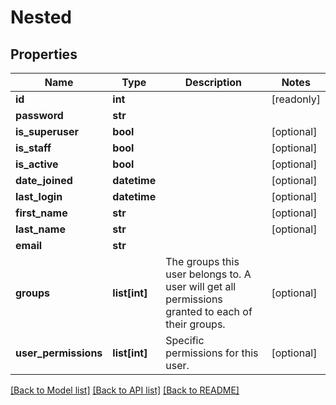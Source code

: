 # Nested


## Properties
Name | Type | Description | Notes
------------ | ------------- | ------------- | -------------
**id** | **int** |  | [readonly] 
**password** | **str** |  | 
**is_superuser** | **bool** |  | [optional] 
**is_staff** | **bool** |  | [optional] 
**is_active** | **bool** |  | [optional] 
**date_joined** | **datetime** |  | [optional] 
**last_login** | **datetime** |  | [optional] 
**first_name** | **str** |  | [optional] 
**last_name** | **str** |  | [optional] 
**email** | **str** |  | 
**groups** | **list[int]** | The groups this user belongs to. A user will get all permissions granted to each of their groups. | [optional] 
**user_permissions** | **list[int]** | Specific permissions for this user. | [optional] 

[[Back to Model list]](../README.md#documentation-for-models) [[Back to API list]](../README.md#documentation-for-api-endpoints) [[Back to README]](../README.md)



